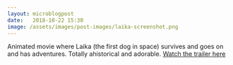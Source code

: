 ```yaml
---
layout: microblogpost
date:   2018-10-22 15:30
image: /assets/images/post-images/laika-screenshot.png
---
```


Animated movie where Laika (the first dog in space) survives and goes on and has adventures. Totally ahistorical and adorable. [Watch the trailer here](https://www.youtube.com/watch?v=4ZARhf3-sHs)